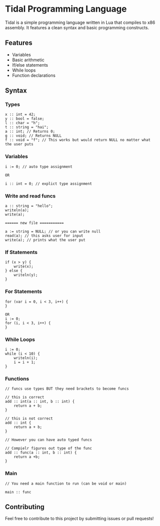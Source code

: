 # Tidal Programming Language

Tidal is a simple programming language written in Lua that compiles to x86 assembly. It features a clean syntax and basic programming constructs.

## Features

- Variables
- Basic arithmetic
- If/else statements
- While loops
- Function declarations

## Syntax

### Types
```
x :: int = 42;
y :: bool = false;
l :: char = "h";
t :: string = "hai";
a :: int; // Returns 0;
g :: void; // Returns NULL
f :: void = "f"; // This works but would return NULL no matter what the user puts
```

### Variables
```tidal
i := 0; // auto type assignment

OR 

i :: int = 0; // explict type assignment
```

### Write and read funcs
```
a :: string = "hello";
writeln(a);
write(a);

====== new file ===========

a := string = NULL; // or you can write null
read(a); // this asks user for input
write(a); // prints what the user put
```

### If Statements
```tidal
if (x > y) {
    write(x);
} else {
    writeln(y);
}
```

### For Statements
```tidal
for (var i = 0, i < 3, i++) {
}

OR
i := 0;
for (i, i < 3, i++) {
}
```

### While Loops
```tidal
i := 0;
while (i < 10) {
    writeln(i);
    i = i + 1;
}
```

### Functions
```tidal
// funcs use types BUT they need brackets to become funcs

// this is correct
add :: int(a :: int, b :: int) {
    return a + b;
}

// this is not correct
add :: int {
    return a + b;
}

// However you can have auto typed funcs

// Compielr figures out type of the func
add :: func(a :: int, b :: int) {
    return a +b;
}
```


### Main
```
// You need a main function to run (can be void or main)

main :: func
```

## Contributing

Feel free to contribute to this project by submitting issues or pull requests! 